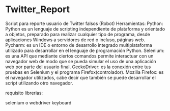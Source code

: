 # Twitter_Report
Script para reporte usuario de Twitter falsos (Robot)
Herramientas:
Python: Python es un lenguaje de scripting independiente de plataforma y orientado a objetos, preparado para realizar cualquier tipo de programa, desde aplicaciones Windows a servidores de red o incluso, páginas web.
Pycharm: es un IDE o entorno de desarrollo integrado multiplataforma utilizado para desarrollar en el lenguaje de programación Python.
Selenium: es una API que mediante ciertos comandos permite interactuar con un navegador web de modo que se pueda simular el uso de una aplicación web por parte del usuario final.
GeckoDriver: es la conexión entre tus pruebas en Selenium y el programa           Firefox(controlador).
Mozilla Firefox: es el navegador utilizados, cabe decir que también se puede desarrollar el script utilizando otro navegador.


requisito librerias:

selenium o webdriver
keyboard 
